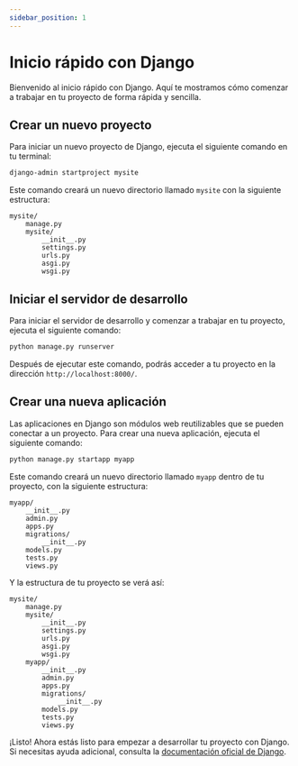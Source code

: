 ```yaml
---
sidebar_position: 1
---
```


# Inicio rápido con Django

Bienvenido al inicio rápido con Django. Aquí te mostramos cómo comenzar a trabajar en tu proyecto de forma rápida y sencilla.

## Crear un nuevo proyecto

Para iniciar un nuevo proyecto de Django, ejecuta el siguiente comando en tu terminal:

```bash
django-admin startproject mysite
```

Este comando creará un nuevo directorio llamado `mysite` con la siguiente estructura:

```
mysite/
    manage.py
    mysite/
        __init__.py
        settings.py
        urls.py
        asgi.py
        wsgi.py
```

## Iniciar el servidor de desarrollo

Para iniciar el servidor de desarrollo y comenzar a trabajar en tu proyecto, ejecuta el siguiente comando:

```bash
python manage.py runserver
```

Después de ejecutar este comando, podrás acceder a tu proyecto en la dirección `http://localhost:8000/`.

## Crear una nueva aplicación

Las aplicaciones en Django son módulos web reutilizables que se pueden conectar a un proyecto. Para crear una nueva aplicación, ejecuta el siguiente comando:

```bash
python manage.py startapp myapp
```

Este comando creará un nuevo directorio llamado `myapp` dentro de tu proyecto, con la siguiente estructura:

```
myapp/
    __init__.py
    admin.py
    apps.py
    migrations/
        __init__.py
    models.py
    tests.py
    views.py
```

Y la estructura de tu proyecto se verá así:

```
mysite/
    manage.py
    mysite/
        __init__.py
        settings.py
        urls.py
        asgi.py
        wsgi.py
    myapp/
        __init__.py
        admin.py
        apps.py
        migrations/
            __init__.py
        models.py
        tests.py
        views.py
```

¡Listo! Ahora estás listo para empezar a desarrollar tu proyecto con Django. Si necesitas ayuda adicional, consulta la [documentación oficial de Django](https://docs.djangoproject.com/en/stable/).
```
